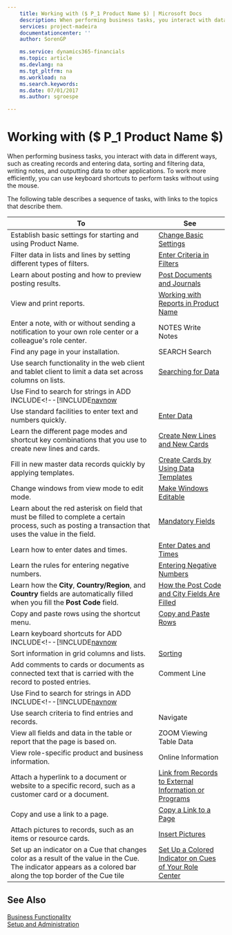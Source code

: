 ```yaml
---
    title: Working with ($ P_1 Product Name $) | Microsoft Docs
    description: When performing business tasks, you interact with data in different ways, such as creating records and entering data, sorting and filtering data, writing notes, and outputting data to other applications. To work more efficiently, you can use keyboard shortcuts to perform tasks without using the mouse.
    services: project-madeira
    documentationcenter: ''
    author: SorenGP

    ms.service: dynamics365-financials
    ms.topic: article
    ms.devlang: na
    ms.tgt_pltfrm: na
    ms.workload: na
    ms.search.keywords:
    ms.date: 07/01/2017
    ms.author: sgroespe

---
```

# Working with ($ P_1 Product Name $)
When performing business tasks, you interact with data in different ways, such as creating records and entering data, sorting and filtering data, writing notes, and outputting data to other applications. To work more efficiently, you can use keyboard shortcuts to perform tasks without using the mouse.  
  
 The following table describes a sequence of tasks, with links to the topics that describe them.  
  
|**To**|**See**|  
|------------|-------------|  
|Establish basic settings for starting and using Product Name.|[Change Basic Settings](../FullExperience/change-basic-settings.md)|  
|Filter data in lists and lines by setting different types of filters.|[Enter Criteria in Filters](../FullExperience/enter-criteria-in-filters.md)|  
|Learn about posting and how to preview posting results.|[Post Documents and Journals](../FullExperience/post-documents-and-journals.md)|  
|View and print reports.|[Working with Reports in Product Name](../FullExperience/working-with-reports-in-$-p_1-product-name-$-.md)|  
|Enter a note, with or without sending a notification to your own role center or a colleague's role center.|NOTES Write Notes|  
|Find any page in your installation.|SEARCH Search|  
|Use search functionality in the web client and tablet client to limit a data set across columns on lists.|[Searching for Data](../FullExperience/searching-for-data.md)|  
|Use Find to search for strings in ADD INCLUDE<!--[!INCLUDE[navnow](../../includes/how-to-use-find-go-to.md)|  
|Use standard facilities to enter text and numbers quickly.|[Enter Data](../FullExperience/how-to-enter-data.md)|  
|Learn the different page modes and shortcut key combinations that you use to create new lines and cards.|[Create New Lines and New Cards](../FullExperience/how-to-create-new-lines-and-new-cards.md)|  
|Fill in new master data records quickly by applying templates.|[Create Cards by Using Data Templates](../FullExperience/how-to-create-cards-by-using-data-templates.md)|  
|Change windows from view mode to edit mode.|[Make Windows Editable](../FullExperience/how-to-make-windows-editable.md)|  
|Learn about the red asterisk on field that must be filled to complete a certain process, such as posting a transaction that uses the value in the field.|[Mandatory Fields](../FullExperience/mandatory-fields.md)|  
|Learn how to enter dates and times.|[Enter Dates and Times](../FullExperience/how-to-enter-dates-and-times.md)|  
|Learn the rules for entering negative numbers.|[Entering Negative Numbers](../FullExperience/entering-negative-numbers.md)|  
|Learn how the **City**, **Country/Region**, and **Country** fields are automatically filled when you fill the **Post Code** field.|[How the Post Code and City Fields Are Filled](../FullExperience/how-the-post-code-and-city-fields-are-filled.md)|  
|Copy and paste rows using the shortcut menu.|[Copy and Paste Rows](../FullExperience/how-to-copy-and-paste-rows.md)|  
|Learn keyboard shortcuts for ADD INCLUDE<!--[!INCLUDE[navnow](../../includes/keyboard-shortcuts.md)|  
|Sort information in grid columns and lists.|[Sorting](../FullExperience/sorting.md)|  
|Add comments to cards or documents as connected text that is carried with the record to posted entries.|Comment Line|  
|Use Find to search for strings in ADD INCLUDE<!--[!INCLUDE[navnow](../../includes/how-to-use-find-go-to.md)|  
|Use search criteria to find entries and records.|Navigate|  
|View all fields and data in the table or report that the page is based on.|ZOOM Viewing Table Data|  
|View role-specific product and business information.|Online Information|  
|Attach a hyperlink to a document or website to a specific record, such as a customer card or a document.|[Link from Records to External Information or Programs](../FullExperience/how-to-link-from-records-to-external-information-or-programs.md)|  
|Copy and use a link to a page.|[Copy a Link to a Page](../FullExperience/how-to-copy-a-link-to-a-page.md)|  
|Attach pictures to records, such as an items or resource cards.|[Insert Pictures](../FullExperience/how-to-insert-pictures.md)|  
|Set up an indicator on a Cue that changes color as a result of the value in the Cue. The indicator appears as a colored bar along the top border of the Cue tile|[Set Up a Colored Indicator on Cues of Your Role Center](../FullExperience/How%20to:%20Set%20Up%20a%20Colored%20Indicator%20on%20Cues%20of%20Your%20Role%20Center.md)|  
  
## See Also  
 [Business Functionality](../FullExperience/Business%20Functionality.md)   
 [Setup and Administration](../FullExperience/setup-and-administration.md)
